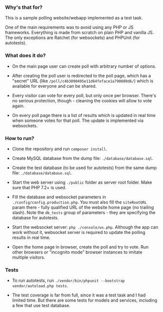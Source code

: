 ### Why's that for?

This is a sample polling website/webapp implemented as a test task. 

One of the main requirements was to avoid using any PHP or JS frameworks. Everything is made from scratch on plain PHP and vanilla JS. The only exceptions are Ratchet (for websockets) and PHPUnit (for autotests).    

### What does it do? 
  
* On the main page user can create poll with arbitrary number of options.

* After creating the poll user is redirected to the poll page, which has a "secret" URL (like `/poll/c4b3090495e11d64feface1a790089d6/`) which is available for everyone and can be shared.

* Every visitor can vote for every poll, but only once per browser. There's no serious protection, though - cleaning the cookies will allow to vote again.

* On every poll page there is a list of results which is updated in real time when someone votes for that poll. The update is implemented via websockets. 

### How to run?

* Clone the repository and run `composer install`.

* Create MySQL database from the dump file: `./database/database.sql`.

* Create the test database (to be used for autotests) from the same dump file: `./database/database.sql`.

* Start the web server using `./public` folder as server root folder. Make sure that PHP 7.2+ is used.

* Fill the database and websocket parameters in `./config/config.production.php`. You must also fill the `siteRootURL` param there - fully qualified URL of the website home page (no trailing slash). Note the `db_tests` group of parameters - they are specifying the database for autotests.   

* Start the websocket server: `php ./console/ws.php`. Although the app can work without it, websocket server is required to update the polling results in real time.

* Open the home page in browser, create the poll and try to vote. Run other browsers or "incognito mode" browser instances to imitate multiple visitors.

### Tests

* To run autotests, run `./vendor/bin/phpunit --bootstrap vendor/autoload.php tests`. 

* The test coverage is far from full, since it was a test task and I had limited time. But there are some tests for models and services, including a few that use test database. 

 



